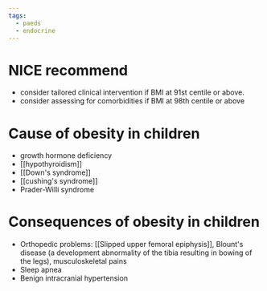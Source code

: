 ```yaml
---
tags:
  - paeds
  - endocrine
---
```

# NICE recommend
- consider tailored clinical intervention if BMI at 91st centile or above.
- consider assessing for comorbidities if BMI at 98th centile or above

# Cause of obesity in children
- growth hormone deficiency
- [[hypothyroidism]]
- [[Down's syndrome]]
- [[cushing's syndrome]]
- Prader-Willi syndrome

# Consequences of obesity in children
- Orthopedic problems: [[Slipped upper femoral epiphysis]], Blount's disease (a development abnormality of the tibia resulting in bowing of the legs), musculoskeletal pains
- Sleep apnea
- Benign intracranial hypertension